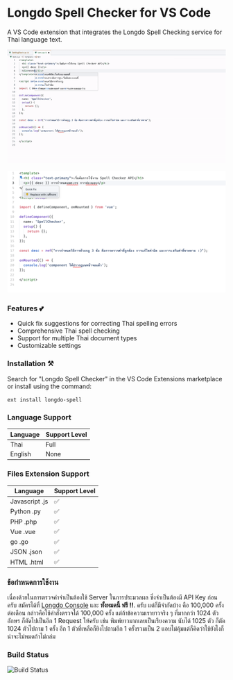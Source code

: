 # Longdo Spell Checker for VS Code 

A VS Code extension that integrates the Longdo Spell Checking service for Thai language text.

![Longdo Spell Checker](docs/preview.gif)

![Longdo Spell Checker Quick fix](docs/preview-2.png)

### Features 💕

* Quick fix suggestions for correcting Thai spelling errors
* Comprehensive Thai spell checking
* Support for multiple Thai document types
* Customizable settings

### Installation ⚒️

Search for "Longdo Spell Checker" in the VS Code Extensions marketplace or install using the command:

```
ext install longdo-spell
```

### Language Support

| Language | Support Level |
|----------|---------------|
| Thai     | Full          |
| English  | None          |

### Files Extension Support

| Language           | Support Level |
|--------------------|---------------|
| Javascript .js     | ✅            |
| Python  .py        | ✅            |
| PHP .php           | ✅            |
| Vue .vue           | ✅            |
| go  .go            | ✅            |
| JSON   .json       | ✅            |
| HTML   .html       | ✅            |


### ข้อกำหนดการใช้งาน 
เนื่องด้วยในการตรวจคำจำเป็นต้องใช้ Server ในการประมวลผล ซึ่งจำเป็นต้องมี API Key ก่อนครับ สมัครได้ที่ [Longdo Console](https://map.longdo.com/console/) และ **ทั้งหมดนี้ ฟรี !!**. ครับ
แต่ก็มีจำกัดบ้าง คือ 100,000 ครั้งต่อเดือน กล่าวคือใช้คำสั่งตรวจได้ 100,000 ครั้ง แต่ถ้าข้อความเรายาวจริง ๆ ที่มากกว่า 1024 ตัวอักษร ก็ตัดไปเป็นอีก 1 Request ให้ครับ เช่น พิมพ์ยาวมากเลยเป็นเรียงความ นับได้ 1025 ตัว ก็ตัด 1024 ตัวไปถาม 1 ครั้ง อีก 1 ตัวที่เหลือก็ยิงไปถามอีก 1 ครั้งรวมเป็น 2 แอบไม่คุ้มแต่ก็คิดว่าใช้ยังไงก็น่าจะไม่หมดถ้าไม่ถล่ม



### Build Status

![Build Status](https://github.com/bankjirapan/vscode-longdo-spell/actions/workflows/node.js.yml/badge.svg)
